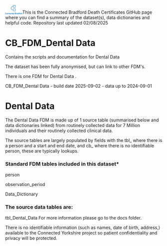 <a href="https://www.bradfordresearch.nhs.uk/our-research-teams/connected-bradford/">
  <img align="left" alt="ConnectedBradford" width="55px" src="https://github.com/ShoreRob1/Images/blob/main/CB%20logo%201.png?raw=true" />
</a>

This is the Connected Bradford Death Certificates GitHub page where you can find a summary of the dataset(s), data dictionaries and helpful code.
Repository last updated 02/08/2025

# CB_FDM_Dental Data 

Contains the scripts and documentation for Dental Data 

The dataset has been fully anonymised, but can link to other FDM's.

There is one FDM for Dental Data  . 

CB_FDM_Dental Data  - build date 2025-09-02 - data up to 2024-09-01


# Dental Data 
The Dental Data  FDM is made up of 1 source table (summarised below and data dictionaries linked) from routinely collected data for 7 Million individuals and their routinely collected clinical data. 

The source tables are largely populated by fields with the tbl_ where there is a person and a start and end date, and cb_ where there is no identifiable person, these are typically lookups.

### Standard FDM tables included in this dataset*

person

observation_period

Data_Dictionary 

### The source data tables are: 

tbl_Dental_Data
For more information please go to the docs folder. 

There is no identifiable information (such as names, date of birth, address,) available to the Connected Yorkshire project so patient confidentiality and privacy will be protected.



